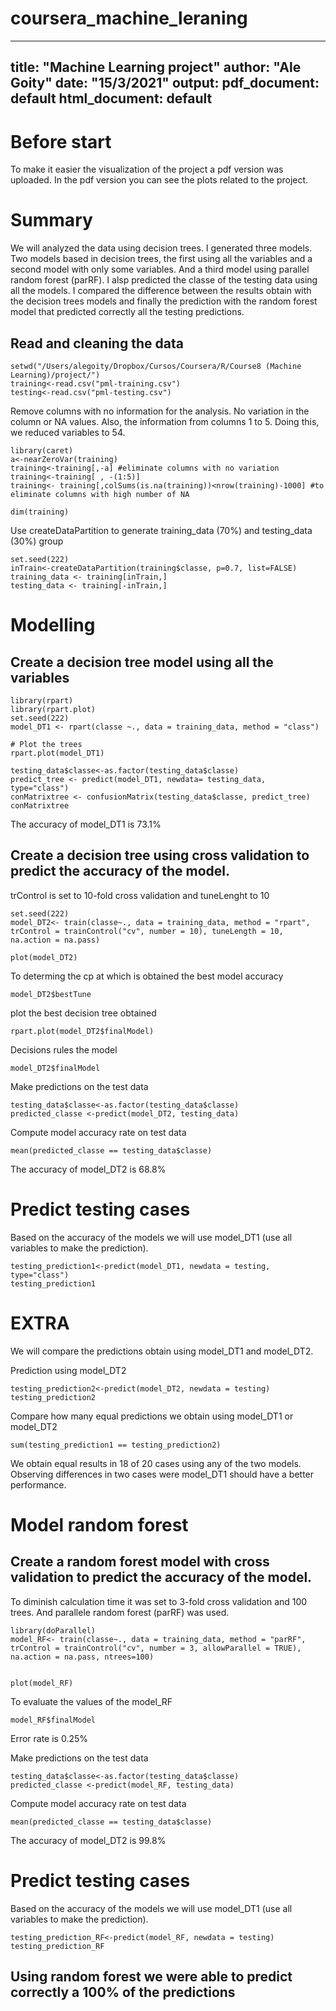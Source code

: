 # coursera_machine_leraning
---
title: "Machine Learning project"
author: "Ale Goity"
date: "15/3/2021"
output:
  pdf_document: default
  html_document: default
---
# Before start  

To make it easier the visualization of the project a pdf version was uploaded. In the pdf version you can see the plots related to the project.



# Summary
We will analyzed the data using decision trees. I generated three models. Two models based in  decision trees, the first using all the variables and a second model with only some variables. And a third model using parallel random forest (parRF).
I alsp predicted the classe of the testing data using all the models. I compared the difference between the results obtain with the decision trees models and finally the prediction with the random forest model that predicted correctly all the testing predictions.

## Read and cleaning the data

```{r}
setwd("/Users/alegoity/Dropbox/Cursos/Coursera/R/Course8 (Machine Learning)/project/")
training<-read.csv("pml-training.csv")
testing<-read.csv("pml-testing.csv")
```


Remove columns with no information for the analysis. No variation in the column or NA values. Also, the information from columns 1 to 5. Doing this, we reduced variables to 54.
```{r}
library(caret)
a<-nearZeroVar(training)
training<-training[,-a] #eliminate columns with no variation
training<-training[ , -(1:5)]
training<- training[,colSums(is.na(training))<nrow(training)-1000] #to eliminate columns with high number of NA

dim(training)

```

Use createDataPartition to generate training_data (70%) and testing_data (30%) group

```{r}
set.seed(222)
inTrain<-createDataPartition(training$classe, p=0.7, list=FALSE)
training_data <- training[inTrain,]
testing_data <- training[-inTrain,]
```

# Modelling

## Create a decision tree model using all the variables
```{r fig.height=10, fig.width=10}
library(rpart)
library(rpart.plot)
set.seed(222)
model_DT1 <- rpart(classe ~., data = training_data, method = "class")

# Plot the trees
rpart.plot(model_DT1)

```

```{r}
testing_data$classe<-as.factor(testing_data$classe)
predict_tree <- predict(model_DT1, newdata= testing_data, type="class")
conMatrixtree <- confusionMatrix(testing_data$classe, predict_tree)
conMatrixtree
```

The accuracy of model_DT1 is 73.1%




## Create a decision tree using cross validation to predict the accuracy of the model.
trControl is set to 10-fold cross validation and tuneLenght to 10
```{r}
set.seed(222)
model_DT2<- train(classe~., data = training_data, method = "rpart", trControl = trainControl("cv", number = 10), tuneLength = 10, na.action = na.pass)

plot(model_DT2)
```
To determing the cp at which is obtained the best model accuracy 
```{r}
model_DT2$bestTune
```
plot the best decision tree obtained

```{r fig.height=10, fig.width=10}
rpart.plot(model_DT2$finalModel)

```

Decisions rules the model
```{r}
model_DT2$finalModel
```

Make predictions on the test data
```{r}
testing_data$classe<-as.factor(testing_data$classe)
predicted_classe <-predict(model_DT2, testing_data)
```


Compute model accuracy rate on test data
```{r}
mean(predicted_classe == testing_data$classe)
```

The accuracy of model_DT2 is 68.8%

# Predict testing cases
Based on the accuracy of the models we will use model_DT1 (use all variables to make the prediction).

```{r}
testing_prediction1<-predict(model_DT1, newdata = testing, type="class")
testing_prediction1
```


# EXTRA
We will compare the predictions obtain using model_DT1 and model_DT2.

Prediction using model_DT2
```{r}
testing_prediction2<-predict(model_DT2, newdata = testing)
testing_prediction2
```

Compare how many equal predictions we obtain using model_DT1 or model_DT2
```{r}
sum(testing_prediction1 == testing_prediction2) 
```

We obtain equal results in 18 of 20 cases using any of the two models. Observing differences in two cases were model_DT1 should have a better performance.

# Model random forest

## Create a random forest model with cross validation to predict the accuracy of the model.
To diminish calculation time it was set to 3-fold cross validation and 100 trees. And parallele random forest (parRF) was used. 

```{r}
library(doParallel)
model_RF<- train(classe~., data = training_data, method = "parRF",  trControl = trainControl("cv", number = 3, allowParallel = TRUE), na.action = na.pass, ntrees=100)


plot(model_RF) 
```

To evaluate the values of the model_RF

```{r}
model_RF$finalModel
```
Error rate is 0.25%

Make predictions on the test data
```{r}
testing_data$classe<-as.factor(testing_data$classe)
predicted_classe <-predict(model_RF, testing_data)

```

Compute model accuracy rate on test data
```{r}
mean(predicted_classe == testing_data$classe)
```

The accuracy of model_DT2 is 99.8%

# Predict testing cases
Based on the accuracy of the models we will use model_DT1 (use all variables to make the prediction).

```{r}
testing_prediction_RF<-predict(model_RF, newdata = testing)
testing_prediction_RF
```

## Using random forest we were able to predict correctly a 100% of the predictions
